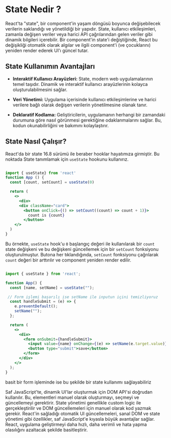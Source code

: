 # State Nedir ?

React'ta "state", bir component'in yaşam döngüsü boyunca değişebilecek verilerin saklandığı ve yönetildiği bir yapıdır. State, kullanıcı etkileşimleri, zamanla değişen veriler veya harici API çağrılarından gelen veriler gibi dinamik bilgileri içerebilir. Bir component'in state'i değiştiğinde, React bu değişikliği otomatik olarak algılar ve ilgili component'i (ve çocuklarını) yeniden render ederek UI'ı güncel tutar.

## State Kullanımın Avantajları

- **Interaktif Kullanıcı Arayüzleri:** State, modern web uygulamalarının temel taşıdır. Dinamik ve interaktif kullanıcı arayüzlerinin kolayca oluşturulabilmesini sağlar.

- **Veri Yönetimi:** Uygulama içerisinde kullanıcı etkileşimlerine ve harici verilere bağlı olarak değişen verilerin yönetilmesine olanak tanır.

- **Deklaratif Kodlama:** Geliştiricilerin, uygulamanın herhangi bir zamandaki durumuna göre nasıl görünmesi gerektiğine odaklanmalarını sağlar. Bu, kodun okunabilirliğini ve bakımını kolaylaştırır. 

## State Nasıl Çalışır?

React'da bir state 16.8 sürümü ile beraber hooklar hayatımıza girmiştir. Bu noktada  State tanımlamak için `useState` hookunu kullanırız. 

```jsx

import { useState} from 'react'
function App () {
  const [count, setCount] = useState(0)

  return (
    <>
      <div>
      <div className="card">
        <button onClick={() => setCount((count) => count + 1)}>
          count is {count}
        </button>
    </>
  )
}

```

Bu örnekte, `useState` hook'u `0` başlangıç değeri ile kullanılarak bir `count` state değişkeni ve bu değişkeni güncellemek için bir `setCount` fonksiyonu oluşturulmuştur. Butona her tıklandığında, `setCount` fonksiyonu çağrılarak `count` değeri bir arttırılır ve component yeniden render edilir.  

```jsx

import { useState } from 'react';

function App() {
  const [name, setName] = useState("");

 // Form işlemi başarılı ise setName ile inputun içini temizliyoruz 
  const handleSubmit = (e) => {
    e.preventDefault();
    setName("");
  };

  return (
    <>
      <div>
        <form onSubmit={handleSubmit}>
          <input value={name} onChange={(e) => setName(e.target.value)} />
          <button type="submit">save</button>
        </form>
      </div>
    </>
  );
}

```
basit bir form işleminde ise bu şekilde bir state kullanımı sağlayabiliriz 


Saf JavaScript'te, dinamik UI'lar oluşturmak için DOM API'si doğrudan kullanılır. Bu, elementleri manuel olarak oluşturmayı, seçmeyi ve güncellemeyi gerektirir. State yönetimi genellikle custom logic ile gerçekleştirilir ve DOM güncellemeleri için manuel olarak kod yazmak gerekir. React'in sağladığı otomatik UI güncellemeleri, sanal DOM ve state yönetimi gibi özellikler, saf JavaScript'e kıyasla büyük avantajlar sağlar. React, uygulama geliştirmeyi daha hızlı, daha verimli ve hata yapma olasılığını azaltacak şekilde basitleştirir.
